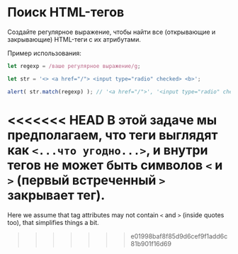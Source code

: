 # Поиск HTML-тегов

Создайте регулярное выражение, чтобы найти все (открывающие и закрывающие) HTML-теги с их атрибутами.

Пример использования:

```js run
let regexp = /ваше регулярное выражение/g;

let str = '<> <a href="/"> <input type="radio" checked> <b>';

alert( str.match(regexp) ); // '<a href="/">', '<input type="radio" checked>', '<b>'
```

<<<<<<< HEAD
В этой задаче мы предполагаем, что теги выглядят как `<...что угодно...>`, и внутри тегов не может быть символов `<` и `>` (первый встреченный `>` закрывает тег).
=======
Here we assume that tag attributes may not contain `<` and `>` (inside quotes too), that simplifies things a bit.
>>>>>>> e01998baf8f85d9d6cef9f1add6c81b901f16d69
